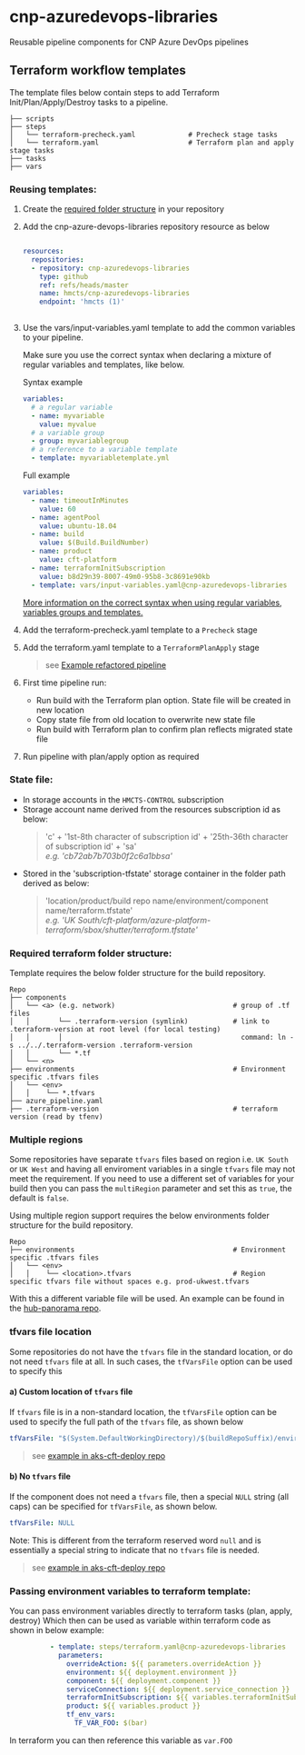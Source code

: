 # cnp-azuredevops-libraries
Reusable pipeline components for CNP Azure DevOps pipelines

## Terraform workflow templates

The template files below contain steps to add Terraform Init/Plan/Apply/Destroy tasks to a pipeline.
    
    ├── scripts                                  
    ├── steps
    │   └── terraform-precheck.yaml             # Precheck stage tasks
    │   └── terraform.yaml                      # Terraform plan and apply stage tasks
    ├── tasks   
    ├── vars   

### Reusing templates:
1. Create the [required folder structure](#required-terraform-folder-structure) in your repository
2. Add the cnp-azure-devops-libraries repository resource as below  
   
   ```yaml
   
   resources:  
     repositories:
     - repository: cnp-azuredevops-libraries
       type: github
       ref: refs/heads/master
       name: hmcts/cnp-azuredevops-libraries
       endpoint: 'hmcts (1)'  
    
   ```
3. Use the vars/input-variables.yaml template to add the common variables to your pipeline.
   
   Make sure you use the correct syntax when declaring a mixture of regular variables and templates, like below.

   Syntax example
   ```yaml
   variables:
     # a regular variable
     - name: myvariable
       value: myvalue
     # a variable group
     - group: myvariablegroup
     # a reference to a variable template
     - template: myvariabletemplate.yml
   ```
   Full example
   ```yaml
   variables:
     - name: timeoutInMinutes
       value: 60
     - name: agentPool
       value: ubuntu-18.04
     - name: build
       value: $(Build.BuildNumber)
     - name: product
       value: cft-platform
     - name: terraformInitSubscription
       value: b8d29n39-8007-49m0-95b8-3c8691e90kb
     - template: vars/input-variables.yaml@cnp-azuredevops-libraries
   ```
  
   [More information on the correct syntax when using regular variables, variables groups and templates.](https://docs.microsoft.com/en-us/azure/devops/pipelines/process/variables?view=azure-devops&tabs=yaml%2Cbatch#specify-variables)
 
4. Add the terraform-precheck.yaml template to a `Precheck` stage
5. Add the terraform.yaml template to a `TerraformPlanApply` stage
   > see [Example refactored pipeline](https://github.com/hmcts/azure-platform-terraform/blob/master/azure_pipeline.yaml)
6. First time pipeline run:  
   * Run build with the Terraform plan option. State file will be created in new location   
   * Copy state file from old location to overwrite new state file  
   * Run build with Terraform plan to confirm plan reflects migrated state file  
7. Run pipeline with plan/apply option as required   

### State file:  
* In storage accounts in the `HMCTS-CONTROL` subscription  
* Storage account name derived from the resources subscription id as below:  
  >'c' + '1st-8th character of subscription id' + '25th-36th character of subscription id' + 'sa'  
  _e.g. 'cb72ab7b703b0f2c6a1bbsa'_  
* Stored in the 'subscription-tfstate' storage container in the folder path derived as below:  
  >'location/product/build repo name/environment/component name/terraform.tfstate'  
  _e.g. 'UK South/cft-platform/azure-platform-terraform/sbox/shutter/terraform.tfstate'_  

### Required terraform folder structure:  
Template requires the below folder structure for the build repository.  

    Repo
    ├── components                                         
    │   └── <a> (e.g. network)                             # group of .tf files
    │   │       └── .terraform-version (symlink)           # link to .terraform-version at root level (for local testing)
    │   │       │                                            command: ln -s ../../.terraform-version .terraform-version
    │   │       └── *.tf
    │   └── <n> 
    ├── environments                                       # Environment specific .tfvars files
    │   └── <env>
    │   │    └── *.tfvars
    ├── azure_pipeline.yaml
    ├── .terraform-version                                 # terraform version (read by tfenv)

### Multiple regions

Some repositories have separate `tfvars` files based on region i.e. `UK South` or `UK West` and having all enviroment
variables in a single `tfvars` file may not meet the requirement.
If you need to use a different set of variables for your build then you can pass the `multiRegion` parameter and
set this as `true`, the default is `false`.

Using multiple region support requires the below environments folder structure for the build repository.

    Repo
    ├── environments                                       # Environment specific .tfvars files
    │   └── <env>
    │   │    └── <location>.tfvars                         # Region specific tfvars file without spaces e.g. prod-ukwest.tfvars
    
With this a different variable file will be used. An example can be found in the [hub-panorama repo](https://github.com/hmcts/hub-panorama-terraform).

### tfvars file location

Some repositories do not have the `tfvars` file in the standard location, or do not need `tfvars` file at all. In such cases, the `tfVarsFile` option can be used to specify this

#### a) Custom location of `tfvars` file
If `tfvars` file is in a non-standard location, the `tfVarsFile` option can be used to specify the full path of the `tfvars` file, as shown below
```yaml
tfVarsFile: "$(System.DefaultWorkingDirectory)/$(buildRepoSuffix)/environments/network/${{ parameters.env }}.tfvars"
```
> see [example in aks-cft-deploy repo](https://github.com/hmcts/aks-cft-deploy/blob/main/azure-pipelines.yml)

#### b) No `tfvars` file
If the component does not need a `tfvars` file, then a special `NULL` string (all caps) can be specified for  `tfVarsFile`, as shown below. 
```yaml
tfVarsFile: NULL
```
Note: This is different from the terraform reserved word `null` and is essentially a special string to indicate that no `tfvars` file is needed.

> see [example in aks-cft-deploy repo](https://github.com/hmcts/aks-cft-deploy/blob/main/azure-pipelines.yml)

### Passing environment variables to terraform template:

You can pass environment variables directly to terraform tasks (plan, apply, destroy)
Which then can be used as variable within terraform code as shown in below example:

```yaml
          - template: steps/terraform.yaml@cnp-azuredevops-libraries
            parameters:
              overrideAction: ${{ parameters.overrideAction }}
              environment: ${{ deployment.environment }}
              component: ${{ deployment.component }}
              serviceConnection: ${{ deployment.service_connection }}
              terraformInitSubscription: ${{ variables.terraformInitSubscription }}
              product: ${{ variables.product }}
              tf_env_vars:
                TF_VAR_FOO: $(bar)
```
In terraform you can then reference this variable as `var.FOO`

